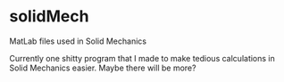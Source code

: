 # solidMech
MatLab files used in Solid Mechanics

Currently one shitty program that I made to make tedious calculations in Solid Mechanics easier.  Maybe there will be more?
